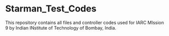 # Starman_Test_Codes


This repository contains all files and controller codes used for IARC MIssion 9 by Indian INstitute of Technology of Bombay, India.
